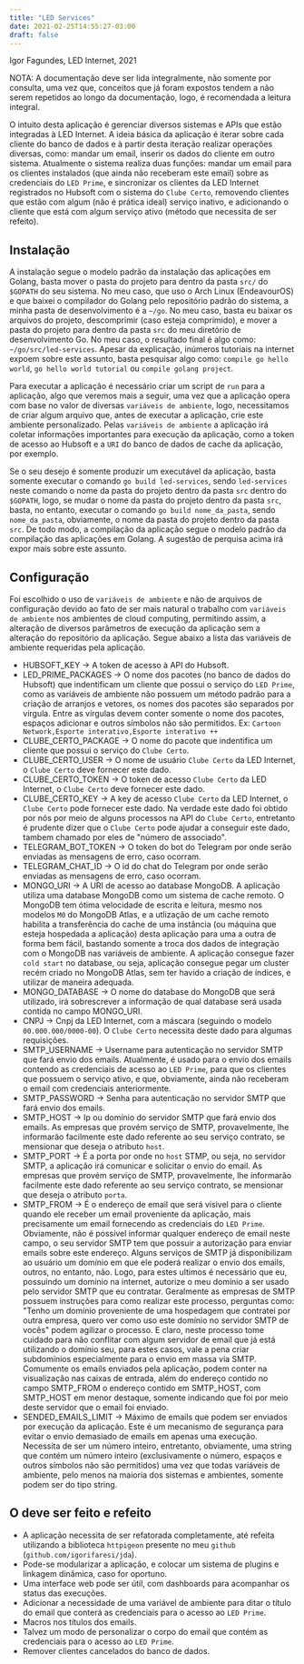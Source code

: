 ```yaml
---
title: "LED Services"
date: 2021-02-25T14:55:27-03:00
draft: false
---
```


Igor Fagundes, LED Internet, 2021

NOTA: A documentação deve ser lida integralmente, não somente por consulta, uma vez que, conceitos que já foram expostos tendem a não serem repetidos ao longo da documentação, logo, é recomendada a leitura integral.

O intuito desta aplicação é gerenciar diversos sistemas e APIs que estão integradas à LED Internet. A ideia básica da aplicação é iterar sobre cada cliente do banco de dados e à partir desta iteração realizar operações diversas, como: mandar um email, inserir os dados do cliente em outro sistema. Atualmente o sistema realiza duas funções: mandar um email para os clientes instalados (que ainda não receberam este email) sobre as credenciais do `LED Prime`, e sincronizar os clientes da LED Internet registrados no Hubsoft com o sistema do `Clube Certo`, removendo clientes que estão com algum (não é prática ideal) serviço inativo, e adicionando o cliente que está com algum serviço ativo (método que necessita de ser refeito).

## Instalação

A instalação segue o modelo padrão da instalação das aplicações em Golang, basta mover o pasta do projeto para dentro da pasta `src/` do `$GOPATH` do seu sistema. No meu caso, que uso o Arch Linux (EndeavourOS) e que baixei o compilador do Golang pelo repositório padrão do sistema, a minha pasta de desenvolvimento é a `~/go`. No meu caso, basta eu baixar os arquivos do projeto, descomprimir (caso esteja comprimido), e mover a pasta do projeto para dentro da pasta `src` do meu diretório de desenvolvimento Go. No meu caso, o resultado final é algo como: `~/go/src/led-services`. Apesar da explicação, inúmeros tutoriais na internet expoem sobre este assunto, basta pesquisar algo como: `compile go hello world`, `go hello world tutorial` ou `compile golang project`.

Para executar a aplicação é necessário criar um script de `run` para a aplicação, algo que veremos mais a seguir, uma vez que a aplicação opera com base no valor de diversas `variáveis de ambiente`, logo, necessitamos de criar algum arquivo que, antes de executar a aplicação, crie este ambiente personalizado. Pelas `variáveis de ambiente` a aplicação irá coletar informações importantes para execução da aplicação, como a token de acesso ao Hubsoft e a `URI` do banco de dados de cache da aplicação, por exemplo.

Se o seu desejo é somente produzir um executável da aplicação, basta somente executar o comando `go build led-services`, sendo `led-services` neste comando o nome da pasta do projeto dentro da pasta `src` dentro do `$GOPATH`, logo, se mudar o nome da pasta do projeto dentro da pasta `src`, basta, no entanto, executar o comando `go build nome_da_pasta`, sendo `nome_da_pasta`, obviamente, o nome da pasta do projeto dentro da pasta `src`. De todo modo, a compilação da aplicação segue o modelo padrão da compilação das aplicações em Golang. A sugestão de perquisa acima irá expor mais sobre este assunto.

## Configuração

Foi escolhido o uso de `variáveis de ambiente` e não de arquivos de configuração devido ao fato de ser mais natural o trabalho com `variáveis de ambiente` nos ambientes de cloud computing, permitindo assim, a alteração de diversos parâmetros de execução da aplicação sem a alteração do repositório da aplicação. Segue abaixo a lista das variáveis de ambiente requeridas pela aplicação.

- HUBSOFT_KEY -> A token de acesso à API do Hubsoft.
- LED_PRIME_PACKAGES -> O nome dos pacotes (no banco de dados do Hubsoft) que indentificam um cliente que possui o serviço do `LED Prime`, como as variáveis de ambiente não possuem um método padrão para a criação de arranjos e vetores, os nomes dos pacotes são separados por vírgula. Entre as vírgulas devem conter somente o nome dos pacotes, espaços adicionar e outros símbolos não são permitidos. Ex: `Cartoon Network,Esporte interativo,Esporte interativo ++`
- CLUBE_CERTO_PACKAGE -> O nome do pacote que indentifica um cliente que possui o serviço do `Clube Certo`.
- CLUBE_CERTO_USER -> O nome de usuário `Clube Certo` da LED Internet, o `Clube Certo` deve fornecer este dado.
- CLUBE_CERTO_TOKEN -> O token de acesso `Clube Certo` da LED Internet, o `Clube Certo` deve fornecer este dado.
- CLUBE_CERTO_KEY -> A key de acesso `Clube Certo` da LED Internet, o `Clube Certo` pode fornecer este dado. Na verdade este dado foi obtido por nós por meio de alguns processos na API do `Clube Certo`, entretanto é prudente dizer que o `Clube Certo` pode ajudar a conseguir este dado, tambem chamado por eles de "número de associado". 
- TELEGRAM_BOT_TOKEN -> O token do bot do Telegram por onde serão enviadas as mensagens de erro, caso ocorram.
- TELEGRAM_CHAT_ID -> O id do chat do Telegram por onde serão enviadas as mensagens de erro, caso ocorram.
- MONGO_URI -> A URI de acesso ao database MongoDB. A aplicação utiliza uma database MongoDB como um sistema de cache remoto. O MongoDB tem ótima velocidade de escrita e leitura, mesmo nos modelos `M0` do MongoDB Atlas, e a utlização de um cache remoto habilita a transferência do cache de uma instância (ou máquina que esteja hospedada a aplicação) desta aplicação para uma a outra de forma bem fácil, bastando somente a troca dos dados de integração com o MongoDB nas variáveis de ambiente. A aplicação consegue fazer `cold start` no database, ou seja, aplicação consegue pegar um cluster recém criado no MongoDB Atlas, sem ter havido a criação de índices, e utilizar de maneira adequada.
- MONGO_DATABASE -> O nome do database do MongoDB que será utilizado, irá sobrescrever a informação de qual database será usada contida no campo MONGO_URI.
- CNPJ -> Cnpj da LED Internet, com a máscara (seguindo o modelo `00.000.000/0000-00`). O `Clube Certo` necessita deste dado para algumas requisições.
- SMTP_USERNAME -> Username para autenticação no servidor SMTP que fará envio dos emails. Atualmente, é usado para o envio dos emails contendo as credenciais de acesso ao `LED Prime`, para que os clientes que possuem o serviço ativo, e que, obviamente, ainda não receberam o email com credenciais anteriormente.
- SMTP_PASSWORD -> Senha para autenticação no servidor SMTP que fará envio dos emails.
- SMTP_HOST -> Ip ou domínio do servidor SMTP que fará envio dos emails. As empresas que provém serviço de SMTP, provavelmente, lhe informarão facilmente este dado referente ao seu serviço contrato, se mensionar que deseja o atributo `host`. 
- SMTP_PORT -> É a porta por onde no `host` STMP, ou seja, no servidor SMTP, a aplicação irá comunicar e solicitar o envio do email. As empresas que provém serviço de SMTP, provavelmente, lhe informarão facilmente este dado referente ao seu serviço contrato, se mensionar que deseja o atributo `porta`. 
- SMTP_FROM -> É o endereço de email que será visivel para o cliente quando ele receber um email proveniente da aplicação, mais precisamente um email fornecendo as credenciais do `LED Prime`. Obviamente, não é possível informar qualquer endereço de email neste campo, o seu servidor SMTP tem que possuir a autorização para enviar emails sobre este endereço. Alguns serviços de SMTP já disponibilizam ao usuário um domínio em que ele poderá realizar o envio dos emails, outros, no entanto, não. Logo, para estes ultimos é necessário que eu, possuindo um domínio na internet, autorize o meu domínio a ser usado pelo servidor SMTP que eu contratar. Geralmente as empresas de SMTP possuem instruções para como realizar este processo, perguntas como: "Tenho um domínio proveniente de uma hospedagem que contratei por outra empresa, quero ver como uso este domínio no servidor SMTP de vocês" podem agilizar o processo. E claro, neste processo tome cuidado para não conflitar com algum servidor de email que já está utilizando o domínio seu, para estes casos, vale a pena criar subdomínios especialmente para o envio em massa via SMTP. Comumente os emails enviados pela aplicação, podem conter na visualização nas caixas de entrada, além do endereço contido no campo SMTP_FROM o endereço contido em SMTP_HOST, com SMTP_HOST em menor destaque, somente indicando que foi por meio deste servidor que o email foi enviado.
- SENDED_EMAILS_LIMIT -> Máximo de emails que podem ser enviados por execução da aplicação. Este é um mecanismo de segurança para evitar o envio demasiado de emails em apenas uma execução. Necessita de ser um número inteiro, entretanto, obviamente, uma string que contém um número inteiro (exclusivamente o número, espaços e outros símbolos não são permitidos) uma vez que todas variáveis de ambiente, pelo menos na maioria dos sistemas e ambientes, somente podem ser do tipo string.

## O deve ser feito e refeito

- A aplicação necessita de ser refatorada completamente, até refeita utilizando a biblioteca `httpigeon` presente no meu `github` (`github.com/igorifaresi/jda`).
- Pode-se modularizar a aplicação, e colocar um sistema de plugins e linkagem dinâmica, caso for oportuno.
- Uma interface web pode ser útil, com dashboards para acompanhar os status das execuções.
- Adicionar a necessidade de uma variável de ambiente para ditar o título do email que conterá as credenciais para o acesso ao `LED Prime`.
- Macros nos títulos dos emails.
- Talvez um modo de personalizar o corpo do email que contém as credenciais para o acesso ao `LED Prime`.
- Remover clientes cancelados do banco de dados.
